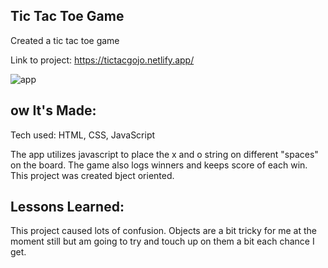 ## Tic Tac Toe Game
Created a tic tac toe game

Link to project: https://tictacgojo.netlify.app/

![app](https://user-images.githubusercontent.com/101950707/168459978-a24e338b-6591-4cf6-b961-bb9a773b2be9.png)

## ow It's Made:
Tech used: HTML, CSS, JavaScript

The app utilizes javascript to place the x and o string on different "spaces" on the board. The game also logs winners and keeps score of each win. This project was created bject oriented.

## Lessons Learned:

This project caused lots of confusion. Objects are a bit tricky for me at the moment still but am going to try and touch up on them a bit each chance I get.
